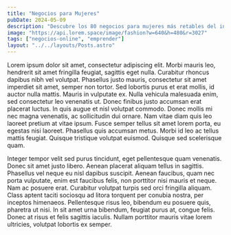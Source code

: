 ```yaml
---
title: "Negocios para Mujeres"
pubDate: 2024-05-09
description: "Descubre los 80 negocios para mujeres más retables del internet, es real"
image: "https://api.lorem.space/image/fashion?w=640&h=480&r=3027"
tags: ["negocios-online", "emprender"]
layout: "../../layouts/Posts.astro"
---
```


 Lorem ipsum dolor sit amet, consectetur adipiscing elit. Morbi mauris leo, hendrerit sit amet fringilla feugiat, sagittis eget nulla. Curabitur rhoncus dapibus nibh vel volutpat. Phasellus justo mauris, consectetur sit amet imperdiet sit amet, semper non tortor. Sed lobortis purus et erat mollis, id auctor nulla mattis. Mauris in vulputate ex. Nulla vehicula malesuada enim, sed consectetur leo venenatis ut. Donec finibus justo accumsan erat placerat luctus. In quis augue et nisl volutpat commodo. Donec mollis mi nec magna venenatis, ac sollicitudin dui ornare. Nam vitae diam quis leo laoreet pretium at vitae ipsum. Fusce semper tellus sit amet lorem porta, eu egestas nisi laoreet. Phasellus quis accumsan metus. Morbi id leo ac tellus mattis feugiat. Quisque tristique volutpat euismod. Quisque sed scelerisque quam.

Integer tempor velit sed purus tincidunt, eget pellentesque quam venenatis. Donec sit amet justo libero. Aenean placerat aliquam tellus in sagittis. Phasellus vel neque eu nisl dapibus suscipit. Aenean faucibus, quam nec porta vulputate, enim est faucibus felis, non porttitor nisi mauris et neque. Nam ac posuere erat. Curabitur volutpat turpis sed orci fringilla aliquam. Class aptent taciti sociosqu ad litora torquent per conubia nostra, per inceptos himenaeos. Pellentesque risus leo, bibendum eu posuere quis, pharetra ut nisi. In sit amet urna bibendum, feugiat purus at, congue felis. Donec at risus et felis sagittis iaculis. Nullam porttitor mauris vitae lorem ultricies, volutpat lobortis ex semper.